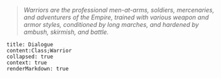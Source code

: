 > *Warriors are the professional men-at-arms, soldiers, mercenaries, and adventurers of the Empire, trained with various weapon and armor styles, conditioned by long marches, and hardened by ambush, skirmish, and battle.*
```query
title: Dialogue
content:Class;Warrior
collapsed: true
context: true
renderMarkdown: true
```